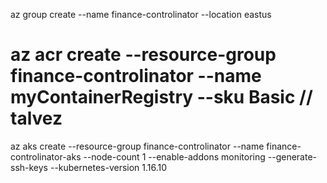 az group create --name finance-controlinator --location eastus

# az acr create --resource-group finance-controlinator --name myContainerRegistry --sku Basic // talvez


az aks create --resource-group finance-controlinator --name finance-controlinator-aks --node-count 1 --enable-addons monitoring --generate-ssh-keys --kubernetes-version 1.16.10